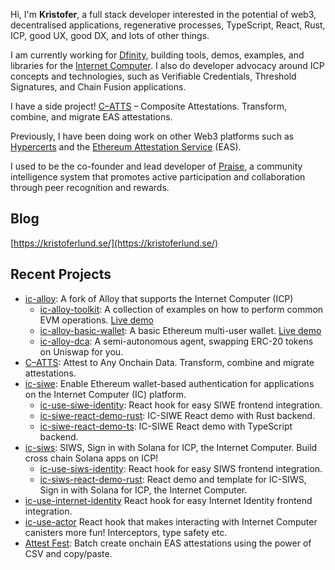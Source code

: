 Hi, I'm **Kristofer**, a full stack developer interested in the potential of web3, decentralised applications, regenerative processes, TypeScript, React, Rust, ICP, good UX, good DX, and lots of other things.

I am currently working for [Dfinity](https://dfinity.org/), building tools, demos, examples, and libraries for the [Internet Computer](https://internetcomputer.org/). I also do developer advocacy around ICP concepts and technologies, such as Verifiable Credentials, Threshold Signatures, and Chain Fusion applications.

I have a side project! [C–ATTS](C–ATTS) – Composite Attestations. Transform, combine, and migrate EAS attestations.

Previously, I have been doing work on other Web3 platforms such as [Hypercerts](https://hypercerts.org/) and the [Ethereum Attestation Service](https://easscan.org/) (EAS).

I used to be the co-founder and lead developer of [Praise](https://givepraise.xyz), a community intelligence system that promotes active participation and collaboration through peer recognition and rewards.

## Blog

[https://kristoferlund.se/](https://kristoferlund.se/)

## Recent Projects

- [ic-alloy](https://ic-alloy.dev/): A fork of Alloy that supports the Internet Computer (ICP)
  - [ic-alloy-toolkit](https://github.com/ic-alloy/ic-alloy-toolkit): A collection of examples on how to perform common EVM operations. [Live demo](https://u4yi6-xiaaa-aaaap-aib2q-cai.icp0.io)
  - [ic-alloy-basic-wallet](https://github.com/ic-alloy/ic-alloy-basic-wallet): A basic Ethereum multi-user wallet. [Live demo](https://7vics-6yaaa-aaaai-ap7lq-cai.icp0.io)
  - [ic-alloy-dca](https://github.com/ic-alloy/ic-alloy-dca): A semi-autonomous agent, swapping ERC-20 tokens on Uniswap for you. 
- [C–ATTS](https://catts.run): Attest to Any Onchain Data. Transform, combine and migrate attestations.
- [ic-siwe](https://github.com/kristoferlund/ic-siwe): Enable Ethereum wallet-based authentication for applications on the Internet Computer (IC) platform.
  - [ic-use-siwe-identity](https://github.com/kristoferlund/ic-use-siwe-identity): React hook for easy SIWE frontend integration.
  - [ic-siwe-react-demo-rust](https://github.com/kristoferlund/ic-siwe-react-demo-rust): IC-SIWE React demo with Rust backend.
  - [ic-siwe-react-demo-ts](https://github.com/kristoferlund/ic-siwe-react-demo-ts): IC-SIWE React demo with TypeScript backend.
- [ic-siws](https://github.com/kristoferlund/ic-siws): SIWS, Sign in with Solana for ICP, the Internet Computer. Build cross chain Solana apps on ICP!
  - [ic-use-siws-identity](https://github.com/kristoferlund/ic-siws/tree/main/packages/ic-use-siws-identity): React hook for easy SIWS frontend integration.
  - [ic-siws-react-demo-rust](https://github.com/kristoferlund/ic-siws-react-demo-rust): React demo and template for IC-SIWS, Sign in with Solana for ICP, the Internet Computer.
- [ic-use-internet-identity](https://github.com/kristoferlund/ic-use-internet-identity) React hook for easy Internet Identity frontend integration.
- [ic-use-actor](https://github.com/kristoferlund/ic-use-actor) React hook that makes interacting with Internet Computer canisters more fun! Interceptors, type safety etc.
- [Attest Fest](https://github.com/kristoferlund/attest-fest): Batch create onchain EAS attestations using the power of CSV and copy/paste.

<!--
**kristoferlund/kristoferlund** is a ✨ _special_ ✨ repository because its `README.md` (this file) appears on your GitHub profile.

Here are some ideas to get you started:

- 🔭 I’m currently working on ...
- 🌱 I’m currently learning ...
- 👯 I’m looking to collaborate on ...
- 🤔 I’m looking for help with ...
- 💬 Ask me about ...
- 📫 How to reach me: ...
- 😄 Pronouns: ...
- ⚡ Fun fact: ...
-->
